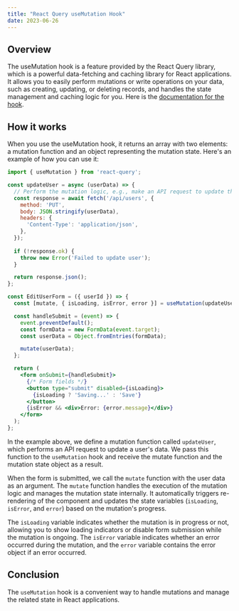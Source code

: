 ```yaml
---
title: "React Query useMutation Hook"
date: 2023-06-26
---
```


## Overview

The useMutation hook is a feature provided by the React Query library, which is a powerful data-fetching and caching library for React applications. It allows you to easily perform mutations or write operations on your data, such as creating, updating, or deleting records, and handles the state management and caching logic for you. Here is the [documentation for the hook](https://tanstack.com/query/v4/docs/react/reference/useMutation).

## How it works

When you use the useMutation hook, it returns an array with two elements: a mutation function and an object representing the mutation state. Here's an example of how you can use it:

```jsx
import { useMutation } from 'react-query';

const updateUser = async (userData) => {
  // Perform the mutation logic, e.g., make an API request to update the user
  const response = await fetch('/api/users', {
    method: 'PUT',
    body: JSON.stringify(userData),
    headers: {
      'Content-Type': 'application/json',
    },
  });
  
  if (!response.ok) {
    throw new Error('Failed to update user');
  }

  return response.json();
};

const EditUserForm = ({ userId }) => {
  const [mutate, { isLoading, isError, error }] = useMutation(updateUser);

  const handleSubmit = (event) => {
    event.preventDefault();
    const formData = new FormData(event.target);
    const userData = Object.fromEntries(formData);

    mutate(userData);
  };

  return (
    <form onSubmit={handleSubmit}>
      {/* Form fields */}
      <button type="submit" disabled={isLoading}>
        {isLoading ? 'Saving...' : 'Save'}
      </button>
      {isError && <div>Error: {error.message}</div>}
    </form>
  );
};
```

In the example above, we define a mutation function called `updateUser`, which performs an API request to update a user's data. We pass this function to the `useMutation` hook and receive the mutate function and the mutation state object as a result.

When the form is submitted, we call the `mutate` function with the user data as an argument. The `mutate` function handles the execution of the mutation logic and manages the mutation state internally. It automatically triggers re-rendering of the component and updates the state variables (`isLoading`, `isError`, and `error`) based on the mutation's progress.

The `isLoading` variable indicates whether the mutation is in progress or not, allowing you to show loading indicators or disable form submission while the mutation is ongoing. The `isError` variable indicates whether an error occurred during the mutation, and the `error` variable contains the error object if an error occurred.

## Conclusion

The `useMutation` hook is a convenient way to handle mutations and manage the related state in React applications.
